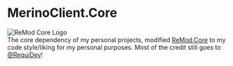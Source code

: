 # MerinoClient.Core
![ReMod Core Logo](https://github.com/RequiDev/ReMod.Core/raw/master/remod_core_logo.png)
<br>
The core dependency of my personal projects, modified [ReMod.Core](https://github.com/RequiDev/ReMod.Core) to my code style/liking for my personal purposes. Most of the credit still goes to [@RequiDev](https://github.com/RequiDev)!
